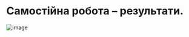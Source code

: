 # Самостійна робота – результати.
![image](https://github.com/user-attachments/assets/c1b9efc1-7b8a-4590-a87b-baba32a4b4b2)
